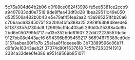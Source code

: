 5c76a084d64b2b06
d0f08ce0624f3998
fe5ed5381ce2ccb9
a9407033dd0e7518
8de8ffea43df0d28
1bea29511c49e050
d535506a482b0b43
e5e79af45fea2aa2
43a965251f4b20a6
c706aad68345075f
832b164bfa388a25
2929f63b848eede5
811873357d730dd8
129695cff4c405a6
290d0d15398a4d8b
2bd6e050799fd717
ca13e352bdd61607
22dd22235557dc5e
9127bb08d443aef6
694396b605459217
56694679389ed0dc
3157aebea60f1b7b
25a1aa8f1deeee8b
3b73889596c86b7f
d9fa9e18343aeb2f
37374d80f1637618
7c5fb72633f41913
2384a32dee6fe386
e95149569b851071
